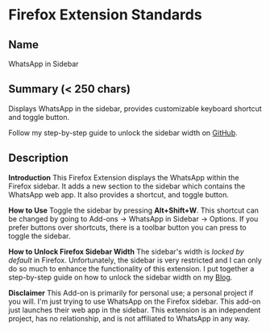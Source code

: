 # Firefox Extension Standards

## Name

WhatsApp in Sidebar

## Summary (< 250 chars)

Displays WhatsApp in the sidebar, provides customizable keyboard shortcut and toggle button.

Follow my step-by-step guide to unlock the sidebar width on <a href="https://gist.github.com/semanticdata/ee0bca4f3617241aa98da114653c0b08">GitHub</a>.

## Description

<b>Introduction</b>
This Firefox Extension displays the WhatsApp within the Firefox sidebar. It adds a new section to the sidebar which contains the WhatsApp web app. It also provides a shortcut, and toggle button.

<b>How to Use</b>
Toggle the sidebar by pressing <b>Alt+Shift+W</b>.
This shortcut can be changed by going to Add-ons -> WhatsApp in Sidebar -> Options. If you prefer buttons over shortcuts, there is a toolbar button you can press to toggle the sidebar.

<b>How to Unlock Firefox Sidebar Width</b>
The sidebar's width is <i>locked by default</i> in Firefox. Unfortunately, the sidebar is very restricted and I can only do so much to enhance the functionality of this extension. I put together a step-by-step guide on how to unlock the sidebar width on my <a href="https://miguelpimentel.do/unlock-firefox-sidebar/">Blog</a>.

<b>Disclaimer</b>
This Add-on is primarily for personal use; a personal project if you will. I'm just trying to use WhatsApp on the Firefox sidebar. This add-on just launches their web app in the sidebar. This extension is an independent project, has no relationship, and is not affiliated to WhatsApp in any way.
